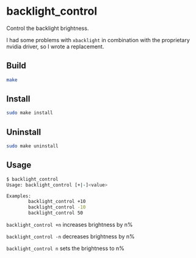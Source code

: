 # backlight_control
Control the backlight brightness.

I had some problems with `xbacklight` in combination with the proprietary nvidia driver, so I wrote a replacement.

## Build
```sh
make
```

## Install
```sh
sudo make install
```

## Uninstall
```sh
sudo make uninstall
```

## Usage
```sh
$ backlight_control
Usage: backlight_control [+|-]<value>

Examples:
        backlight_control +10
        backlight_control -10
        backlight_control 50

```

`backlight_control +n` increases brightness by n%

`backlight_control -n` decreases brightness by n%

`backlight_control n` sets the brightness to n%
